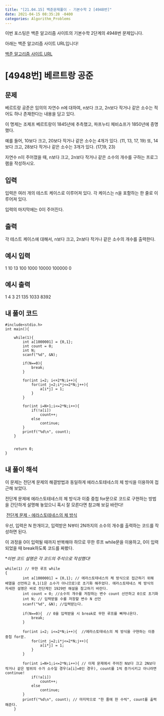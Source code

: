 ```yaml
---
title: "[21.04.15] 백준문제풀이 - 기본수학 2 [4948번]"
date: 2021-04-15 08:35:28 -0400
categories: Algorithm_Problems
---
```


이번 포스팅은 백준 알고리즘 사이트의 기본수학 2단계의 4948번 문제입니다.

아래는 백준 알고리즘 사이트 URL입니다!

[백준 알고리즘 사이트 URL](https://www.acmicpc.net/)

# [4948번] 베르트랑 공준

## 문제

베르트랑 공준은 임의의 자연수 n에 대하여, n보다 크고, 2n보다 작거나 같은 소수는 적어도 하나 존재한다는 내용을 담고 있다.

이 명제는 조제프 베르트랑이 1845년에 추측했고, 파프누티 체비쇼프가 1850년에 증명했다.

예를 들어, 10보다 크고, 20보다 작거나 같은 소수는 4개가 있다. (11, 13, 17, 19) 또, 14보다 크고, 28보다 작거나 같은 소수는 3개가 있다. (17,19, 23)

자연수 n이 주어졌을 때, n보다 크고, 2n보다 작거나 같은 소수의 개수를 구하는 프로그램을 작성하시오. 
​

## 입력

입력은 여러 개의 테스트 케이스로 이루어져 있다. 각 케이스는 n을 포함하는 한 줄로 이루어져 있다.

입력의 마지막에는 0이 주어진다.
​

## 출력

각 테스트 케이스에 대해서, n보다 크고, 2n보다 작거나 같은 소수의 개수를 출력한다.

## 예시 입력
1
10
13
100
1000
10000
100000
0


## 예시 출력
1
4
3
21
135
1033
8392 

## 내 풀이 코드

	#include<stdio.h>
	int main(){
	
		while(1){
	        int a[1000001] = {0,1};
	        int count = 0;
	        int N;
	        scanf("%d", &N);
	        
	        if(N==0){
	            break;
	        }
	        
	        for(int i=2; i<+2*N;i++){
	            for(int j=2;i*j<=2*N;j++){
	                a[i*j] = 1;
	            }
	        }
	        
	        for(int i=N+1;i<=2*N;i++){
	            if(!a[i])
	                count++;
	            else
	                continue;
	        }
	        printf("%d\n", count);
	    }
	    
	    
	    return 0;
	}




		
		
## 내 풀이 해석	
이 문제는 전단계 문제의 해결방법과 동일하게 에라스토테네스의 체 방식을 이용하여 접근해 보았다.

전단계 문제에 에라스토테네스의 체 방식과 이중 중첩 for문으로 코드로 구현하는 방법을 간단하게 설명해 놓았으니 혹시 잘 모른다면 참고해 보길 바란다!

​
[전단계 문제 - 에라스토테네스의 체 방식](https://swiftie1230.github.io/%EB%B0%B1%EC%A4%80%EB%AC%B8%EC%A0%9C%ED%92%80%EC%9D%B4/%EB%B0%B1%EC%A4%80%EB%AC%B8%EC%A0%9C%ED%92%80%EC%9D%B4-1929%EB%B2%88/)   

우선, 입력은 N 한개이고, 입력받은 N부터 2N까지의 소수의 개수를 출력하는 코드를 작성하면 된다.

이 과정을 0이 입력될 때까지 반복해야 하므로 무한 루프 while문을 이용하고, 0이 입력되었을 때 break하도록 코드를 짜봤다.

**이번 코드 설명은 각 코드의 주석으로 작성했다!*

	while(1) // 무한 루프 while
	{ 
	        int a[1000001] = {0,1}; // 에라스토테네스의 체 방식으로 접근하기 위해 배열을 선언하고 0,1(1은 소수가 아니므로)로 초기화 해주었다. 에라스토테네스 체 방식의 자세한 설명은 바로 전단계인 1929번 해설을 참고하기 바란다.
	        int count = 0; //소수의 개수를 저장하는 변수 count 선언하고 0으로 초기화
	        int N; // 입력받을 수를 저장할 변수 N 선언
	        scanf("%d", &N); //입력받는다.
	        
	        if(N==0){  // 0을 입력받을 시 break로 무한 루프를 빠져나온다.
	            break; 
	        }
	        
	        for(int i=2; i<=2*N;i++){  //에라스토테네스의 체 방식을 구현하는 이중 중첩 for문. 
	            for(int j=2;i*j<=2*N;j++){
	                a[i*j] = 1;
	            }
	        }
	        
	        for(int i=N+1;i<=2*N;i++){ // 이제 문제에서 주어진 N보다 크고 2N보다 작거나 같은 범위의 수가 소수일 경우(a[i]=0인 경우), count를 1씩 증가시키고 아니라면 continue!
	            if(!a[i])
	                count++;
	            else
	                continue;
	        }
	        printf("%d\n", count); // 마지막으로 "한 줄에 한 수씩", count를 출력해준다.
	    }
